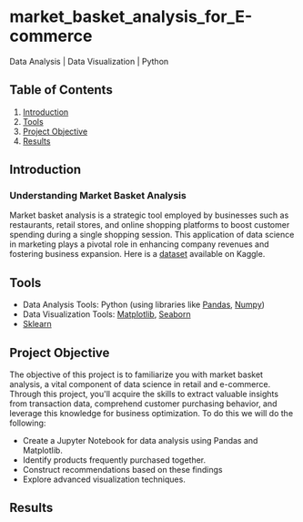 # market_basket_analysis_for_E-commerce
Data Analysis | Data Visualization | Python

## Table of Contents

1. [Introduction](#introduction)
2. [Tools](#tools)
3. [Project Objective](#objective)
4. [Results](#results)


## Introduction <a name="introduction"></a>
### Understanding Market Basket Analysis
Market basket analysis is a strategic tool employed by businesses such as restaurants, retail stores, and online shopping platforms to boost customer spending during a single shopping session. This application of data science in marketing plays a pivotal role in enhancing company revenues and fostering business expansion. Here is a [dataset](https://www.kaggle.com/datasets/heeraldedhia/groceries-dataset/download) available on Kaggle.

## Tools <a name="tools"></a>
* Data Analysis Tools: Python (using libraries like [Pandas](https://pandas.pydata.org/), [Numpy](https://numpy.org/))
* Data Visualization Tools: [Matplotlib](https://matplotlib.org/stable/index.html), [Seaborn](https://seaborn.pydata.org/)
* [Sklearn](https://sklearn.org/)

## Project Objective<a name="objective"></a>
The objective of this project is to familiarize you with market basket analysis, a vital component of data science in retail and e-commerce. Through this project, you'll acquire the skills to extract valuable insights from transaction data, comprehend customer purchasing behavior, and leverage this knowledge for business optimization.
To do this we will do the following: 
- Create a Jupyter Notebook for data analysis using Pandas and Matplotlib.
- Identify products frequently purchased together.
- Construct recommendations based on these findings
- Explore advanced visualization techniques.

## Results <a name="results"></a>
